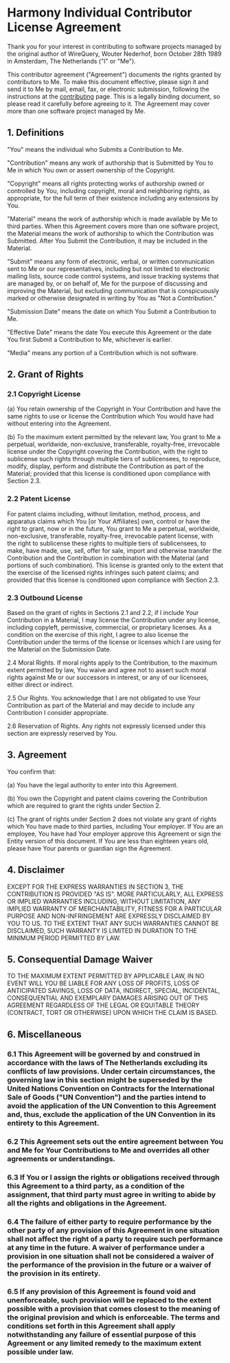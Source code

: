 # Harmony Individual Contributor License Agreement

Thank you for your interest in contributing to software projects managed by the original author of WireQuery, Wouter Nederhof, born October 28th 1989 in Amsterdam, The Netherlands ("I" or "Me").

This contributor agreement ("Agreement") documents the rights granted by contributors to Me. To make this document effective, please sign it and send it to Me by mail, email, fax, or electronic submission, following the instructions at the [contributing](CONTRIBUTING.md) page. This is a legally binding document, so please read it carefully before agreeing to it. The Agreement may cover more than one software project managed by Me.

## 1. Definitions

"You" means the individual who Submits a Contribution to Me.

"Contribution" means any work of authorship that is Submitted by You to Me in which You own or assert ownership of the Copyright.

"Copyright" means all rights protecting works of authorship owned or controlled by You, including copyright, moral and neighboring rights, as appropriate, for the full term of their existence including any extensions by You.

"Material" means the work of authorship which is made available by Me to third parties. When this Agreement covers more than one software project, the Material means the work of authorship to which the Contribution was Submitted. After You Submit the Contribution, it may be included in the Material.

"Submit"  means any form of electronic, verbal, or written communication sent to Me or our representatives, including but not limited to electronic mailing lists, source code control systems, and issue tracking systems that are managed by, or on behalf of, Me for the purpose of discussing and improving the Material, but excluding communication that is conspicuously marked or otherwise designated in writing by You as "Not a Contribution."

"Submission Date" means the date on which You Submit a Contribution to Me.

"Effective Date" means the date You execute this Agreement or the date You first Submit a Contribution to Me, whichever is earlier.

"Media" means any portion of a Contribution which is not software.

## 2. Grant of Rights

### 2.1 Copyright License

(a) You retain ownership of the Copyright in Your Contribution and have the same rights to use or license the Contribution which You would have had without entering into the Agreement.

(b) To the maximum extent permitted by the relevant law, You grant to Me a perpetual, worldwide, non-exclusive, transferable, royalty-free, irrevocable license under the Copyright covering the Contribution, with the right to sublicense such rights through multiple tiers of sublicensees, to reproduce, modify, display, perform and distribute the Contribution as part of the Material; provided that this license is conditioned upon compliance with Section 2.3.

### 2.2 Patent License

For patent claims including, without limitation, method, process, and apparatus claims which You [or Your Affiliates] own, control or have the right to grant, now or in the future, You grant to Me a perpetual, worldwide, non-exclusive, transferable, royalty-free, irrevocable patent license, with the right to sublicense these rights to multiple tiers of sublicensees, to make, have made, use, sell, offer for sale, import and otherwise transfer the Contribution and the Contribution in combination with the Material (and portions of such combination). This license is granted only to the extent that the exercise of the licensed rights infringes such patent claims; and provided that this license is conditioned upon compliance with Section 2.3.

### 2.3 Outbound License

Based on the grant of rights in Sections 2.1 and 2.2, if I include Your Contribution in a Material, I may license the Contribution under any license, including copyleft, permissive, commercial, or proprietary licenses. As a condition on the exercise of this right, I agree to also license the Contribution under the terms of the license or licenses which I are using for the Material on the Submission Date.

2.4 Moral Rights. If moral rights apply to the Contribution, to the maximum extent permitted by law, You waive and agree not to assert such moral rights against Me or our successors in interest, or any of our licensees, either direct or indirect.

2.5 Our Rights. You acknowledge that I are not obligated to use Your Contribution as part of the Material and may decide to include any Contribution I consider appropriate.

2.6 Reservation of Rights. Any rights not expressly licensed under this section are expressly reserved by You.

## 3. Agreement

You confirm that:

(a) You have the legal authority to enter into this Agreement.

(b) You own the Copyright and patent claims covering the Contribution which are required to grant the rights under Section 2.  

(c) The grant of rights under Section 2 does not violate any grant of rights which You have made to third parties, including Your employer.  If You are an employee, You have had Your employer approve this Agreement or sign the Entity version of this document.  If You are less than eighteen years old, please have Your parents or guardian sign the Agreement.

## 4. Disclaimer

EXCEPT FOR THE EXPRESS WARRANTIES IN SECTION 3, THE CONTRIBUTION IS PROVIDED "AS IS". MORE PARTICULARLY, ALL EXPRESS OR IMPLIED WARRANTIES INCLUDING, WITHOUT LIMITATION, ANY IMPLIED WARRANTY OF MERCHANTABILITY, FITNESS FOR A PARTICULAR PURPOSE AND NON-INFRINGEMENT ARE EXPRESSLY DISCLAIMED BY YOU TO US. TO THE EXTENT THAT ANY SUCH WARRANTIES CANNOT BE DISCLAIMED, SUCH WARRANTY IS LIMITED IN DURATION TO THE MINIMUM PERIOD PERMITTED BY LAW.

## 5. Consequential Damage Waiver

TO THE MAXIMUM EXTENT PERMITTED BY APPLICABLE LAW, IN NO EVENT WILL YOU BE LIABLE FOR ANY LOSS OF PROFITS, LOSS OF ANTICIPATED SAVINGS, LOSS OF DATA, INDIRECT, SPECIAL, INCIDENTAL, CONSEQUENTIAL AND EXEMPLARY DAMAGES ARISING OUT OF THIS AGREEMENT REGARDLESS OF THE LEGAL OR EQUITABLE THEORY (CONTRACT, TORT OR OTHERWISE) UPON WHICH THE CLAIM IS BASED.

## 6. Miscellaneous

### 6.1 This Agreement will be governed by and construed in accordance with the laws of The Netherlands excluding its conflicts of law provisions. Under certain circumstances, the governing law in this section might be superseded by the United Nations Convention on Contracts for the International Sale of Goods ("UN Convention") and the parties intend to avoid the application of the UN Convention to this Agreement and, thus, exclude the application of the UN Convention in its entirety to this Agreement.

### 6.2 This Agreement sets out the entire agreement between You and Me for Your Contributions to Me and overrides all other agreements or understandings.

### 6.3  If You or I assign the rights or obligations received through this Agreement to a third party, as a condition of the assignment, that third party must agree in writing to abide by all the rights and obligations in the Agreement.

### 6.4 The failure of either party to require performance by the other party of any provision of this Agreement in one situation shall not affect the right of a party to require such performance at any time in the future. A waiver of performance under a provision in one situation shall not be considered a waiver of the performance of the provision in the future or a waiver of the provision in its entirety.

### 6.5 If any provision of this Agreement is found void and unenforceable, such provision will be replaced to the extent possible with a provision that comes closest to the meaning of the original provision and which is enforceable.  The terms and conditions set forth in this Agreement shall apply notwithstanding any failure of essential purpose of this Agreement or any limited remedy to the maximum extent possible under law.
